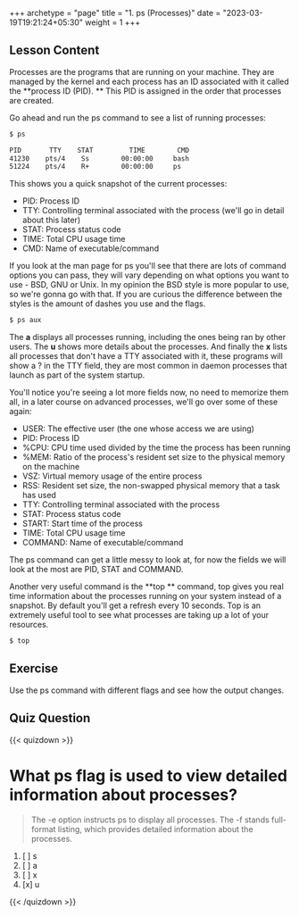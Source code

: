 +++
archetype = "page"
title = "1. ps (Processes)"
date = "2023-03-19T19:21:24+05:30"
weight = 1
+++

## Lesson Content

Processes are the programs that are running on your machine. They are managed by the kernel and each process has an ID associated with it called the  **process ID (PID). ** This PID is assigned in the order that processes are created. 

Go ahead and run the ps command to see a list of running processes:

```bash
$ ps

PID       TTY    STAT         TIME        CMD
41230    pts/4    Ss        00:00:00     bash
51224    pts/4    R+        00:00:00     ps
```

This shows you a quick snapshot of the current processes:

- PID: Process ID 
- TTY: Controlling terminal associated with the process (we'll go in detail about this later) 
- STAT: Process status code 
- TIME: Total CPU usage time 
- CMD: Name of executable/command 

If you look at the man page for ps you'll see that there are lots of command options you can pass, they will vary depending on what options you want to use - BSD, GNU or Unix. In my opinion the BSD style is more popular to use, so we're gonna go with that. If you are curious the difference between the styles is the amount of dashes you use and the flags.

```bash
$ ps aux
```

The  **a** displays all processes running, including the ones being ran by other users. The  **u** shows more details about the processes. And finally the  **x** lists all processes that don't have a TTY associated with it, these programs will show a ? in the TTY field, they are most common in daemon processes that launch as part of the system startup.

You'll notice you're seeing a lot more fields now, no need to memorize them all, in a later course on advanced processes, we'll go over some of these again:

- USER: The effective user (the one whose access we are using) 
- PID: Process ID 
- %CPU: CPU time used divided by the time the process has been running 
- %MEM: Ratio of the process's resident set size to the physical memory on the machine 
- VSZ: Virtual memory usage of the entire process 
- RSS: Resident set size, the non-swapped physical memory that a task has used 
- TTY: Controlling terminal associated with the process 
- STAT: Process status code 
- START: Start time of the process 
- TIME: Total CPU usage time 
- COMMAND: Name of executable/command 

The ps command can get a little messy to look at, for now the fields we will look at the most are PID, STAT and COMMAND. 

Another very useful command is the  **top ** command, top gives you real time information about the processes running on your system instead of a snapshot. By default you'll get a refresh every 10 seconds. Top is an extremely useful tool to see what processes are taking up a lot of your resources. 

```bash
$ top
```

## Exercise

Use the ps command with different flags and see how the output changes. 

## Quiz Question

{{< quizdown >}}

# What ps flag is used to view detailed information about processes?

> The -e option instructs ps to display all processes. The -f stands full-format listing, which provides detailed information about the processes.

1. [ ] s
2. [ ] a
3. [ ] x
4. [x] u

{{< /quizdown >}}
